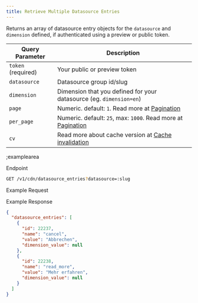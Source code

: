 ```yaml
---
title: Retrieve Multiple Datasource Entries
---
```


Returns an array of datasource entry objects for the `datasource` and `dimension` defined, if authenticated using a preview or public token.

| Query Parameter           | Description          |
|---------------------|----------------------|
| `token` (required) | Your public or preview token |
| `datasource` | 	Datasource group id/slug | 
| `dimension` | Dimension that you defined for your datasource (eg. `dimension=en`) |
| `page` | Numeric. default: `1`. Read more at [Pagination](#pagination) |
| `per_page` | Numeric. default: `25`, max: `1000`. Read more at [Pagination](#pagination) | 
| `cv` | Read more about cache version at [Cache invalidation](#cache-invalidation) |

;examplearea

Endpoint

```bash
GET /v1/cdn/datasource_entries?datasource=:slug
```

Example Request

<RequestExample url="https://api.storyblok.com/v1/cdn/datasource_entries?datasource=labels&token=ask9soUkv02QqbZgmZdeDAtt"></RequestExample>

Example Response 

```json
{
  "datasource_entries": [
    {
      "id": 22237,
      "name": "cancel",
      "value": "Abbrechen",
      "dimension_value": null
    },
    {
      "id": 22238,
      "name": "read_more",
      "value": "Mehr erfahren",
      "dimension_value": null
    }
  ]
}
```
